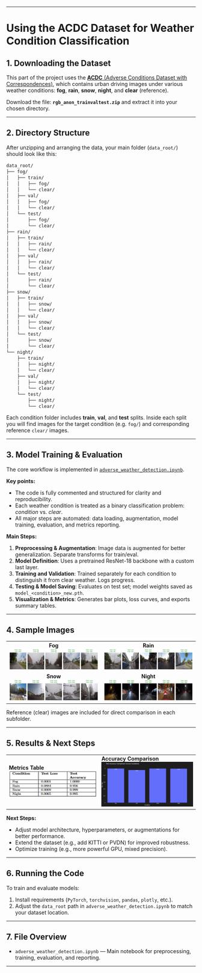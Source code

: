 
---

# Using the ACDC Dataset for Weather Condition Classification

## 1. Downloading the Dataset

This part of the project uses the [**ACDC** (Adverse Conditions Dataset with Correspondences)](https://acdc.vision.ee.ethz.ch/download), which contains urban driving images under various weather conditions: **fog**, **rain**, **snow**, **night**, and **clear** (reference).

Download the file: **`rgb_anon_trainvaltest.zip`**
and extract it into your chosen directory.

---

## 2. Directory Structure

After unzipping and arranging the data, your main folder (`data_root/`) should look like this:

```
data_root/
├── fog/
│   ├── train/
│   │   ├── fog/
│   │   └── clear/
│   ├── val/
│   │   ├── fog/
│   │   └── clear/
│   └── test/
│       ├── fog/
│       └── clear/
├── rain/
│   ├── train/
│   │   ├── rain/
│   │   └── clear/
│   ├── val/
│   │   ├── rain/
│   │   └── clear/
│   └── test/
│       ├── rain/
│       └── clear/
├── snow/
│   ├── train/
│   │   ├── snow/
│   │   └── clear/
│   ├── val/
│   │   ├── snow/
│   │   └── clear/
│   └── test/
│       ├── snow/
│       └── clear/
└── night/
    ├── train/
    │   ├── night/
    │   └── clear/
    ├── val/
    │   ├── night/
    │   └── clear/
    └── test/
        ├── night/
        └── clear/
```

Each condition folder includes **train**, **val**, and **test** splits.
Inside each split you will find images for the target condition (e.g. `fog/`) and corresponding reference `clear/` images.

---

## 3. Model Training & Evaluation

The core workflow is implemented in [`adverse_weather_detection.ipynb`](adverse_weather_detection.ipynb).

**Key points:**

* The code is fully commented and structured for clarity and reproducibility.
* Each weather condition is treated as a binary classification problem: *condition* vs. *clear*.
* All major steps are automated: data loading, augmentation, model training, evaluation, and metrics reporting.

**Main Steps:**

1. **Preprocessing & Augmentation**: Image data is augmented for better generalization. Separate transforms for train/eval.
2. **Model Definition**: Uses a pretrained ResNet-18 backbone with a custom last layer.
3. **Training and Validation**: Trained separately for each condition to distinguish it from clear weather. Logs progress.
4. **Testing & Model Saving**: Evaluates on test set; model weights saved as `model_<condition>_new.pth`.
5. **Visualization & Metrics**: Generates bar plots, loss curves, and exports summary tables.

---

## 4. Sample Images

<table>
  <tr>
    <td align="center"><b>Fog</b><br><img src="./demo/fog.png" width="320" alt="Example: Fog"/></td>
    <td align="center"><b>Rain</b><br><img src="./demo/rain.png" width="320" alt="Example: Rain"/></td>
  </tr>
  <tr>
    <td align="center"><b>Snow</b><br><img src="./demo/snow.png" width="320" alt="Example: Snow"/></td>
    <td align="center"><b>Night</b><br><img src="./demo/night.png" width="320" alt="Example: Night"/></td>
  </tr>
</table>

Reference (clear) images are included for direct comparison in each subfolder.

---

## 5. Results & Next Steps

<table>
  <tr>
    <td>
      <b>Metrics Table</b><br>
      <img src="./demo/ACDC_table.png" width="340" alt="Metrics Table"/>
    </td>
    <td>
      <b>Accuracy Comparison</b><br>
      <img src="./demo/accuracy_comparison_ACDC.png" width="340" alt="Accuracy Comparison"/>
    </td>
  </tr>
</table>

**Next Steps:**

* Adjust model architecture, hyperparameters, or augmentations for better performance.
* Extend the dataset (e.g., add KITTI or PVDN) for improved robustness.
* Optimize training (e.g., more powerful GPU, mixed precision).

---

## 6. Running the Code

To train and evaluate models:

1. Install requirements (`PyTorch`, `torchvision`, `pandas`, `plotly`, etc.).
2. Adjust the `data_root` path in `adverse_weather_detection.ipynb` to match your dataset location.

---

## 7. File Overview

* `adverse_weather_detection.ipynb` — Main notebook for preprocessing, training, evaluation, and reporting.

---

